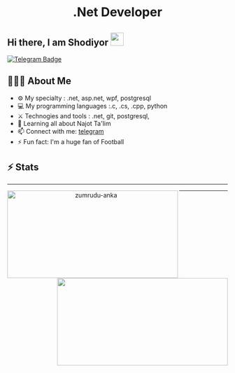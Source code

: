 <h1 align="center">.Net Developer</h1>

## Hi there, I am Shodiyor <img src="https://raw.githubusercontent.com/aemmadi/aemmadi/master/wave.gif" width="30px">

[![Telegram Badge](https://img.shields.io/badge/@ShodiyorErqoziyev-2CA5E0?style=flat-square&logo=telegram&logoColor=white&link=https://t.me/ShodiyorErqoziyev)](https://t.me/ShodiyorErqoziyev)

<h2 align="left">👨🏻‍💻 About Me</h2>

- ⚙️ My specialty : .net, asp.net, wpf, postgresql
- 💻 My programming languages :.c, .cs, .cpp, python
- ⚔️ Technogies and tools : .net, git, postgresql, 
- 🌱 Learning all about Najot Ta'lim
- 📫 Connect with me: [telegram](https://t.me/ShodiyorErqoziyev)
- ⚡️ Fun fact: I'm a huge fan of Football

## ⚡️ Stats
<hr>
<p align=center>
  <div align=center>
    <a href="https://github.com/denvercoder1/github-readme-streak-stats" title="Go to Source">
      <img align="left" width=390 height=200 src="https://github-readme-streak-stats.herokuapp.com/?user=ShodiyorErqoziyev&theme=react&border=61dafb&hide_border=true" alt="zumrudu-anka" />
    </a>
    <a href="https://github.com/anuraghazra/github-readme-stats" title="Go to Source">
      <img align="right" width=390 height=200 src="https://github-readme-stats.vercel.app/api?username=ShodiyorErqoziyev&show_icons=true&theme=react&border_color=61dafb&hide_border=true" />
    </a>
  </div>
</p>

<hr>
